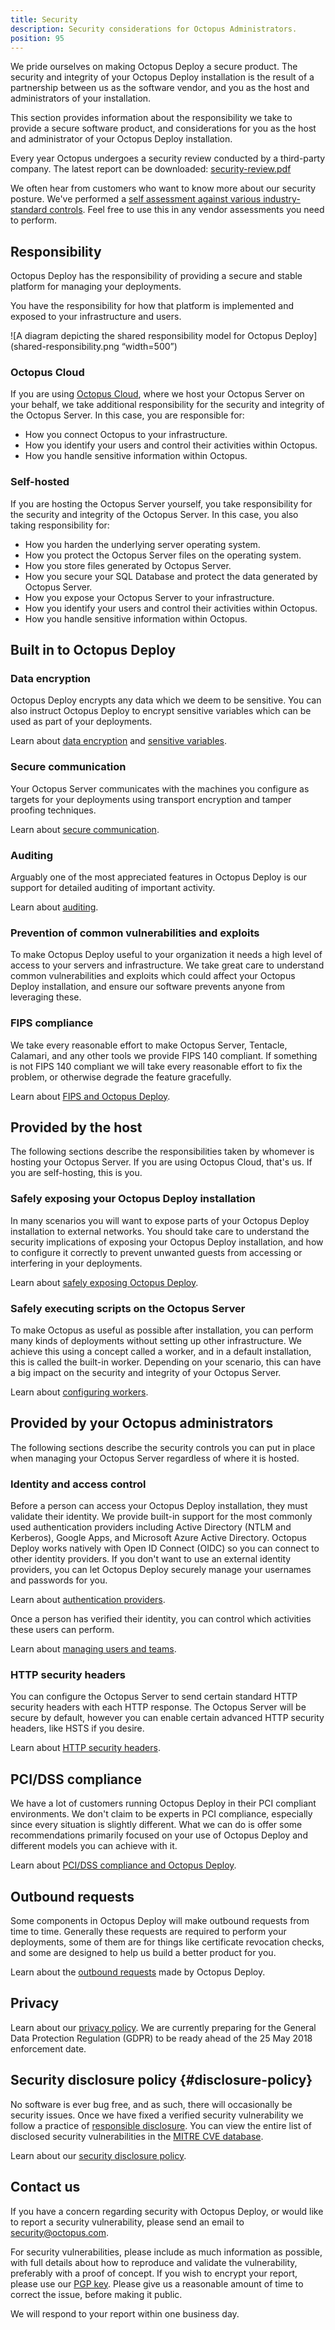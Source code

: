 ```yaml
---
title: Security
description: Security considerations for Octopus Administrators.
position: 95
---
```


We pride ourselves on making Octopus Deploy a secure product. The security and integrity of your Octopus Deploy installation is the result of a partnership between us as the software vendor, and you as the host and administrators of your installation.

This section provides information about the responsibility we take to provide a secure software product, and considerations for you as the host and administrator of your Octopus Deploy installation.

Every year Octopus undergoes a security review conducted by a third-party company. The latest report can be downloaded: [security-review.pdf](https://octopus.com/documents/security-review-executive-report.pdf)

We often hear from customers who want to know more about our security posture. We've performed a [self assessment against various industry-standard controls](/docs/security/caiq/index.md). Feel free to use this in any vendor assessments you need to perform.

## Responsibility

Octopus Deploy has the responsibility of providing a secure and stable platform for managing your deployments.

You have the responsibility for how that platform is implemented and exposed to your infrastructure and users.

![A diagram depicting the shared responsibility model for Octopus Deploy](shared-responsibility.png “width=500”)

### Octopus Cloud

If you are using [Octopus Cloud](https://octopus.com/cloud), where we host your Octopus Server on your behalf, we take additional responsibility for the security and integrity of the Octopus Server. In this case, you are responsible for:

- How you connect Octopus to your infrastructure.
- How you identify your users and control their activities within Octopus.
- How you handle sensitive information within Octopus.

### Self-hosted

If you are hosting the Octopus Server yourself, you take responsibility for the security and integrity of the Octopus Server. In this case, you also taking responsibility for:

- How you harden the underlying server operating system.
- How you protect the Octopus Server files on the operating system.
- How you store files generated by Octopus Server.
- How you secure your SQL Database and protect the data generated by Octopus Server.
- How you expose your Octopus Server to your infrastructure.
- How you identify your users and control their activities within Octopus.
- How you handle sensitive information within Octopus.

## Built in to Octopus Deploy

### Data encryption

Octopus Deploy encrypts any data which we deem to be sensitive. You can also instruct Octopus Deploy to encrypt sensitive variables which can be used as part of your deployments.

Learn about [data encryption](/docs/security/data-encryption.md) and [sensitive variables](/docs/projects/variables/sensitive-variables.md).

### Secure communication

Your Octopus Server communicates with the machines you configure as targets for your deployments using transport encryption and tamper proofing techniques.

Learn about [secure communication](/docs/security/octopus-tentacle-communication/index.md).

### Auditing

Arguably one of the most appreciated features in Octopus Deploy is our support for detailed auditing of important activity.

Learn about [auditing](/docs/security/users-and-teams/auditing.md).

### Prevention of common vulnerabilities and exploits

To make Octopus Deploy useful to your organization it needs a high level of access to your servers and infrastructure. We take great care to understand common vulnerabilities and exploits which could affect your Octopus Deploy installation, and ensure our software prevents anyone from leveraging these.

### FIPS compliance

We take every reasonable effort to make Octopus Server, Tentacle, Calamari, and any other tools we provide FIPS 140 compliant. If something is not FIPS 140 compliant we will take every reasonable effort to fix the problem, or otherwise degrade the feature gracefully.

Learn about [FIPS and Octopus Deploy](fips-and-octopus-deploy.md).

## Provided by the host

The following sections describe the responsibilities taken by whomever is hosting your Octopus Server. If you are using Octopus Cloud, that's us. If you are self-hosting, this is you.

### Safely exposing your Octopus Deploy installation

In many scenarios you will want to expose parts of your Octopus Deploy installation to external networks. You should take care to understand the security implications of exposing your Octopus Deploy installation, and how to configure it correctly to prevent unwanted guests from accessing or interfering in your deployments.

Learn about [safely exposing Octopus Deploy](/docs/security/exposing-octopus/index.md).

### Safely executing scripts on the Octopus Server

To make Octopus as useful as possible after installation, you can perform many kinds of deployments without setting up other infrastructure. We achieve this using a concept called a worker, and in a default installation, this is called the built-in worker. Depending on your scenario, this can have a big impact on the security and integrity of your Octopus Server.

Learn about [configuring workers](/docs/infrastructure/workers/index.md).

## Provided by your Octopus administrators

The following sections describe the security controls you can put in place when managing your Octopus Server regardless of where it is hosted.

### Identity and access control

Before a person can access your Octopus Deploy installation, they must validate their identity. We provide built-in support for the most commonly used authentication providers including Active Directory (NTLM and Kerberos), Google Apps, and Microsoft Azure Active Directory. Octopus Deploy works natively with Open ID Connect (OIDC) so you can connect to other identity providers. If you don't want to use an external identity providers, you can let Octopus Deploy securely manage your usernames and passwords for you.

Learn about [authentication providers](/docs/security/authentication/index.md).

Once a person has verified their identity, you can control which activities these users can perform.

Learn about [managing users and teams](/docs/security/users-and-teams/index.md).

### HTTP security headers

You can configure the Octopus Server to send certain standard HTTP security headers with each HTTP response. The Octopus Server will be secure by default, however you can enable certain advanced HTTP security headers, like HSTS if you desire.

Learn about [HTTP security headers](http-security-headers.md).

## PCI/DSS compliance

We have a lot of customers running Octopus Deploy in their PCI compliant environments. We don't claim to be experts in PCI compliance, especially since every situation is slightly different. What we can do is offer some recommendations primarily focused on your use of Octopus Deploy and different models you can achieve with it.

Learn about [PCI/DSS compliance and Octopus Deploy](pci-compliance-and-octopus-deploy.md).

## Outbound requests

Some components in Octopus Deploy will make outbound requests from time to time. Generally these requests are required to perform your deployments, some of them are for things like certificate revocation checks, and some are designed to help us build a better product for you.

Learn about the [outbound requests](outbound-requests.md) made by Octopus Deploy.

## Privacy

Learn about our [privacy policy](https://octopus.com/privacy). We are currently preparing for the General Data Protection Regulation (GDPR) to be ready ahead of the 25 May 2018 enforcement date.

## Security disclosure policy {#disclosure-policy}

No software is ever bug free, and as such, there will occasionally be security issues. Once we have fixed a verified security vulnerability we follow a practice of [responsible disclosure](https://en.wikipedia.org/wiki/Responsible_disclosure). You can view the entire list of disclosed security vulnerabilities in the [MITRE CVE database](https://www.cvedetails.com/vulnerability-list/vendor_id-16785/product_id-39115/Octopus-Octopus-Deploy.html).

Learn about our [security disclosure policy](https://octopus.com/security/disclosure).

## Contact us

If you have a concern regarding security with Octopus Deploy, or would like to report a security vulnerability, please send an email to [security@octopus.com](mailto:security@octopus.com).

For security vulnerabilities, please include as much information as possible, with full details about how to reproduce and validate the vulnerability, preferably with a proof of concept. If you wish to encrypt your report, please use our [PGP key](https://octopus.com/pgp-key.pub). Please give us a reasonable amount of time to correct the issue, before making it public.

We will respond to your report within one business day.
